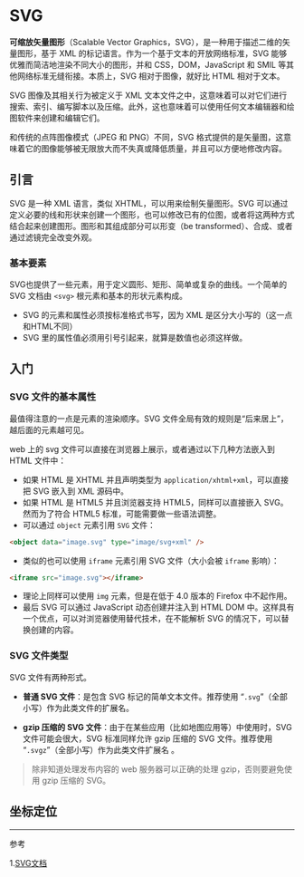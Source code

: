 # SVG

**可缩放矢量图形**（Scalable Vector Graphics，SVG），是一种用于描述二维的矢量图形，基于 XML 的标记语言。作为一个基于文本的开放网络标准，SVG 能够优雅而简洁地渲染不同大小的图形，并和 CSS，DOM，JavaScript 和 SMIL 等其他网络标准无缝衔接。本质上，SVG 相对于图像，就好比 HTML 相对于文本。

SVG 图像及其相关行为被定义于 XML 文本文件之中，这意味着可以对它们进行搜索、索引、编写脚本以及压缩。此外，这也意味着可以使用任何文本编辑器和绘图软件来创建和编辑它们。

和传统的点阵图像模式（JPEG 和 PNG）不同，SVG 格式提供的是矢量图，这意味着它的图像能够被无限放大而不失真或降低质量，并且可以方便地修改内容。

## 引言

SVG 是一种 XML 语言，类似 XHTML，可以用来绘制矢量图形。SVG 可以通过定义必要的线和形状来创建一个图形，也可以修改已有的位图，或者将这两种方式结合起来创建图形。图形和其组成部分可以形变（be transformed）、合成、或者通过滤镜完全改变外观。

### 基本要素

SVG也提供了一些元素，用于定义圆形、矩形、简单或复杂的曲线。一个简单的 SVG 文档由 `<svg>` 根元素和基本的形状元素构成。

- SVG 的元素和属性必须按标准格式书写，因为 XML 是区分大小写的（这一点和HTML不同）
- SVG 里的属性值必须用引号引起来，就算是数值也必须这样做。

## 入门

### SVG 文件的基本属性

最值得注意的一点是元素的渲染顺序。SVG 文件全局有效的规则是“后来居上”，越后面的元素越可见。

web 上的 svg 文件可以直接在浏览器上展示，或者通过以下几种方法嵌入到 HTML 文件中：
- 如果 HTML 是 XHTML 并且声明类型为 `application/xhtml+xml`，可以直接把 SVG 嵌入到 XML 源码中。
- 如果 HTML 是 HTML5 并且浏览器支持 HTML5，同样可以直接嵌入 SVG。然而为了符合 HTML5 标准，可能需要做一些语法调整。
- 可以通过 `object` 元素引用 `SVG` 文件：

```html
<object data="image.svg" type="image/svg+xml" />
```

- 类似的也可以使用 `iframe` 元素引用 SVG 文件（大小会被 `iframe` 影响）：

```html
<iframe src="image.svg"></iframe>
```

- 理论上同样可以使用 `img` 元素，但是在低于 4.0 版本的 Firefox 中不起作用。
- 最后 SVG 可以通过 JavaScript 动态创建并注入到 HTML DOM 中。这样具有一个优点，可以对浏览器使用替代技术，在不能解析 SVG 的情况下，可以替换创建的内容。

### SVG 文件类型

SVG 文件有两种形式。

- **普通 SVG 文件**：是包含 SVG 标记的简单文本文件。推荐使用 “`.svg`”（全部小写）作为此类文件的扩展名。

- **gzip 压缩的 SVG 文件**：由于在某些应用（比如地图应用等）中使用时，SVG 文件可能会很大，SVG 标准同样允许 gzip 压缩的 SVG 文件。推荐使用 “`.svgz`”（全部小写）作为此类文件扩展名 。

> 除非知道处理发布内容的 web 服务器可以正确的处理 gzip，否则要避免使用 gzip 压缩的 SVG。

## 坐标定位



---

参考

1.[SVG文档](https://developer.mozilla.org/zh-CN/docs/Web/SVG)

